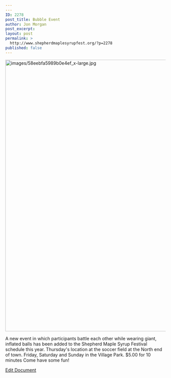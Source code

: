 ```yaml
---
---
ID: 2278
post_title: Bubble Event
author: Jon Morgan
post_excerpt:
layout: post
permalink: >
  http://www.shepherdmaplesyrupfest.org/?p=2278
published: false
---
```

<p><img src="http://www.shepherdmaplesyrupfest.org/wp-content/uploads/2018/04/images2F58eebfa5989b0e4ef_x-large.jpg.jpeg" width="965" height="853" alt="images/58eebfa5989b0e4ef_x-large.jpg" title=""></p>
<p>A new event in which participants battle each other while wearing giant, inflated balls has been added to the Shepherd Maple Syrup Festival schedule this year. Thursday's location at the soccer field at the North end of town. Friday, Saturday and Sunday in the Village Park. $5.00 for 10 minutes Come have some fun!</p>
<p><a href="https://docs.google.com/document/d/1x5k_BIJywcn5JV_TnsNXw02BnTQfWBsBaFhmI3nAOKs/edit?usp=sharing">Edit Document</a></p>